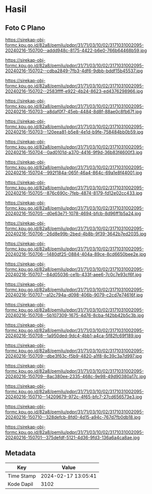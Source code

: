 # Hasil

## Foto C Plano

https://sirekap-obj-formc.kpu.go.id/82a8/pemilu/pdpr/31/71/03/10/02/3171031002095-20240216-150700--addd948c-8175-4422-b6e0-766b64468b59.jpg

https://sirekap-obj-formc.kpu.go.id/82a8/pemilu/pdpr/31/71/03/10/02/3171031002095-20240216-150702--cdba2849-7fb3-4df6-9dbb-bddf15b45537.jpg

https://sirekap-obj-formc.kpu.go.id/82a8/pemilu/pdpr/31/71/03/10/02/3171031002095-20240216-150702--2583ffff-e922-4b24-8623-ed4376298966.jpg

https://sirekap-obj-formc.kpu.go.id/82a8/pemilu/pdpr/31/71/03/10/02/3171031002095-20240216-150703--a8daf0f7-45eb-4484-8d8f-88ae0c8fb67f.jpg

https://sirekap-obj-formc.kpu.go.id/82a8/pemilu/pdpr/31/71/03/10/02/3171031002095-20240216-150703--120eea81-b5e8-4e1d-b9fe-758484bb0b59.jpg

https://sirekap-obj-formc.kpu.go.id/82a8/pemilu/pdpr/31/71/03/10/02/3171031002095-20240216-150704--0ad0101d-a370-4416-9f9d-36b83f4600f3.jpg

https://sirekap-obj-formc.kpu.go.id/82a8/pemilu/pdpr/31/71/03/10/02/3171031002095-20240216-150704--992f184a-065f-46a4-864c-69a1e8f44001.jpg

https://sirekap-obj-formc.kpu.go.id/82a8/pemilu/pdpr/31/71/03/10/02/3171031002095-20240216-150705--876c690c-7feb-4874-8179-fd12e02cc433.jpg

https://sirekap-obj-formc.kpu.go.id/82a8/pemilu/pdpr/31/71/03/10/02/3171031002095-20240216-150705--d0e63e71-1078-4694-bfcb-8d96ff1b5a24.jpg

https://sirekap-obj-formc.kpu.go.id/82a8/pemilu/pdpr/31/71/03/10/02/3171031002095-20240216-150706--26d8e99b-2bed-4b8b-9f39-3642b7ed2035.jpg

https://sirekap-obj-formc.kpu.go.id/82a8/pemilu/pdpr/31/71/03/10/02/3171031002095-20240216-150706--1480df25-0884-404a-89ce-8cd6650bee2e.jpg

https://sirekap-obj-formc.kpu.go.id/82a8/pemilu/pdpr/31/71/03/10/02/3171031002095-20240216-150707--84d05036-ce1b-433f-aee6-7c0c7e93cf6f.jpg

https://sirekap-obj-formc.kpu.go.id/82a8/pemilu/pdpr/31/71/03/10/02/3171031002095-20240216-150707--a12c794a-d098-406b-9079-c2cd7e74616f.jpg

https://sirekap-obj-formc.kpu.go.id/82a8/pemilu/pdpr/31/71/03/10/02/3171031002095-20240216-150708--5b107309-1675-4d76-8cba-f42bb42b5c3b.jpg

https://sirekap-obj-formc.kpu.go.id/82a8/pemilu/pdpr/31/71/03/10/02/3171031002095-20240216-150708--1a950ded-9dc4-4bb1-a4ca-5f82fc69f189.jpg

https://sirekap-obj-formc.kpu.go.id/82a8/pemilu/pdpr/31/71/03/10/02/3171031002095-20240216-150709--dbe3f63c-f5b9-4820-a1f8-8c39c3a7d997.jpg

https://sirekap-obj-formc.kpu.go.id/82a8/pemilu/pdpr/31/71/03/10/02/3171031002095-20240216-150709--8ac380ee-2335-468c-9e98-49d90380a17c.jpg

https://sirekap-obj-formc.kpu.go.id/82a8/pemilu/pdpr/31/71/03/10/02/3171031002095-20240216-150710--14209679-972c-4f65-bfc7-27cd656573e3.jpg

https://sirekap-obj-formc.kpu.go.id/82a8/pemilu/pdpr/31/71/03/10/02/3171031002095-20240216-150710--328defcb-8fd0-4d15-a94c-767d7fb0db18.jpg

https://sirekap-obj-formc.kpu.go.id/82a8/pemilu/pdpr/31/71/03/10/02/3171031002095-20240216-150701--375defdf-5121-4d36-9fd3-136a6a4ca8ae.jpg


## Metadata

| Key        | Value               |
| ---------- | ------------------- |
| Time Stamp | 2024-02-17 13:05:41 |
| Kode Dapil | 3102                |



